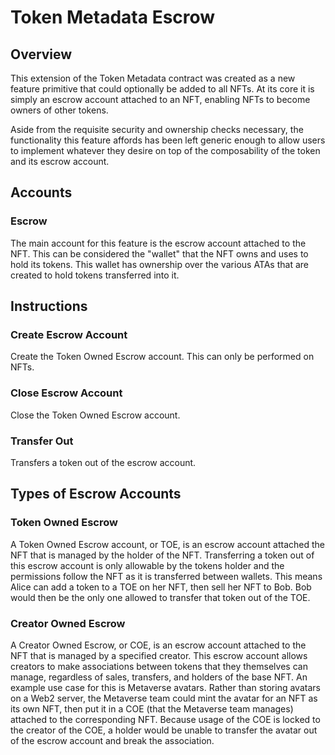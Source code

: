 # Token Metadata Escrow
## Overview
This extension of the Token Metadata contract was created as a new feature primitive that could optionally be added to all NFTs. At its core it is simply an escrow account attached to an NFT, enabling NFTs to become owners of other tokens.

Aside from the requisite security and ownership checks necessary, the functionality this feature affords has been left generic enough to allow users to implement whatever they desire on top of the composability of the token and its escrow account.
## Accounts
### Escrow
The main account for this feature is the escrow account attached to the NFT. This can be considered the "wallet" that the NFT owns and uses to hold its tokens. This wallet has ownership over the various ATAs that are created to hold tokens transferred into it.
## Instructions
### Create Escrow Account
Create the Token Owned Escrow account. This can only be performed on NFTs.
### Close Escrow Account
Close the Token Owned Escrow account.
### Transfer Out
Transfers a token out of the escrow account.

## Types of Escrow Accounts
### Token Owned Escrow
A Token Owned Escrow account, or TOE, is an escrow account attached the NFT that is managed by the holder of the NFT. Transferring a token out of this escrow account is only allowable by the tokens holder and the permissions follow the NFT as it is transferred between wallets. This means Alice can add a token to a TOE on her NFT, then sell her NFT to Bob. Bob would then be the only one allowed to transfer that token out of the TOE.
### Creator Owned Escrow
A Creator Owned Escrow, or COE, is an escrow account attached to the NFT that is managed by a specified creator. This escrow account allows creators to make associations between tokens that they themselves can manage, regardless of sales, transfers, and holders of the base NFT. An example use case for this is Metaverse avatars. Rather than storing avatars on a Web2 server, the Metaverse team could mint the avatar for an NFT as its own NFT, then put it in a COE (that the Metaverse team manages) attached to the corresponding NFT. Because usage of the COE is locked to the creator of the COE, a holder would be unable to transfer the avatar out of the escrow account and break the association.
